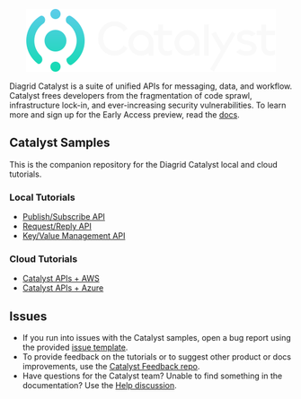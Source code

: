 <p align="center">
  <img src="./images/catalyst-logo.svg"/>
</p>

Diagrid Catalyst is a suite of unified APIs for messaging, data, and workflow. Catalyst frees developers from the fragmentation of code sprawl, infrastructure lock-in, and ever-increasing security vulnerabilities. To learn more and sign up for the Early Access preview, read the [docs](https://docs.diagrid.io/catalyst).

## Catalyst Samples

This is the companion repository for the Diagrid Catalyst local and cloud tutorials.

### Local Tutorials

* [Publish/Subscribe API](https://docs.diagrid.io/catalyst/local-tutorials/publish-subscribe)
* [Request/Reply API](https://docs.diagrid.io/catalyst/local-tutorials/request-reply)
* [Key/Value Management API](https://docs.diagrid.io/catalyst/local-tutorials/key-value)

### Cloud Tutorials

* [Catalyst APIs + AWS](https://docs.diagrid.io/catalyst/cloud-tutorials/aws)
* [Catalyst APIs + Azure](https://docs.diagrid.io/catalyst/cloud-tutorials/azure)

## Issues

* If you run into issues with the Catalyst samples, open a bug report using the provided [issue template](https://github.com/diagridio/catalyst-samples/issues/new?assignees=&labels=bug&projects=&template=bug_report.md&title=Bug+Report%3A+).
* To provide feedback on the tutorials or to suggest other product or docs improvements, use the [Catalyst Feedback repo](https://github.com/diagridio/catalyst-feedback).
* Have questions for the Catalyst team? Unable to find something in the documentation? Use the [Help discussion](https://github.com/diagridio/catalyst-feedback/discussions/categories/help).
